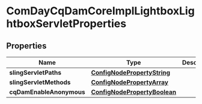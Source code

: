 
# ComDayCqDamCoreImplLightboxLightboxServletProperties

## Properties
Name | Type | Description | Notes
------------ | ------------- | ------------- | -------------
**slingServletPaths** | [**ConfigNodePropertyString**](ConfigNodePropertyString.md) |  |  [optional]
**slingServletMethods** | [**ConfigNodePropertyArray**](ConfigNodePropertyArray.md) |  |  [optional]
**cqDamEnableAnonymous** | [**ConfigNodePropertyBoolean**](ConfigNodePropertyBoolean.md) |  |  [optional]



